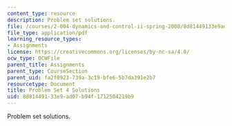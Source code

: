 ```yaml
---
content_type: resource
description: Problem set solutions.
file: /courses/2-004-dynamics-and-control-ii-spring-2008/8d81449133e9ad07b94f1712504219b9_ps4soln.pdf
file_type: application/pdf
learning_resource_types:
- Assignments
license: https://creativecommons.org/licenses/by-nc-sa/4.0/
ocw_type: OCWFile
parent_title: Assignments
parent_type: CourseSection
parent_uid: fa2f0923-739a-3c19-bfe6-5b7da391e2b7
resourcetype: Document
title: Problem Set 4 Solutions
uid: 8d814491-33e9-ad07-b94f-1712504219b9
---
```

Problem set solutions.